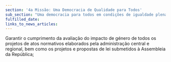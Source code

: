 ```yaml
---
section: '4a Missão: Uma Democracia de Qualidade para Todos'
sub_section: "Uma democracia para todos em condições de igualdade plena"
fulfilled_date:
links_to_news_articles:
---
```


Garantir o cumprimento da avaliação do impacto de género de todos os projetos de atos normativos elaborados pela administração central e regional, bem como os projetos e propostas de lei submetidos à Assembleia da República;